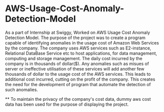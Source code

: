 # AWS-Usage-Cost-Anomaly-Detection-Model
As a part of Internship at Swiggy, Worked on AWS Usage Cost Anomaly Detection Model. The purpose of the project was to create a program capable of identifying anomalies in the usage cost of Amazon Web Services by the company. The company uses AWS services such as E2-instance, Relational DataBase Service etc to host applications, for data management, computing and storage management. The daily cost incurred by the company is in thousands of dollar($). Any anomalies such as misues of server or ineffective utilisation of these services will add another few thousands of dollar to the usage cost of the AWS services. This leads to additional cost incurred, cutting on the profit of the company. This creates the need for the development of program that automate the detection of such anomalies.

** To maintain the privacy of the company's cost data, dummy aws cost data has been used for the purpose of displaying the project.

